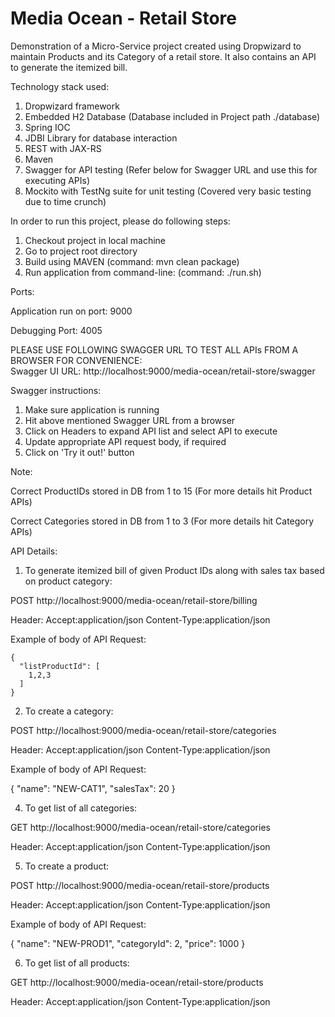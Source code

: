 # Media Ocean - Retail Store

Demonstration of a Micro-Service project created using Dropwizard to maintain Products and its Category of a retail store. 
It also contains an API to generate the itemized bill.  

Technology stack used:
1) Dropwizard framework
2) Embedded H2 Database (Database included in Project path ./database)
2) Spring IOC
3) JDBI Library for database interaction
4) REST with JAX-RS
5) Maven
6) Swagger for API testing (Refer below for Swagger URL and use this for executing APIs)
7) Mockito with TestNg suite for unit testing (Covered very basic testing due to time crunch)

In order to run this project, please do following steps:
1) Checkout project in local machine
2) Go to project root directory
3) Build using MAVEN (command:  mvn clean package)
4) Run application from command-line: (command:  ./run.sh) 

Ports:

Application run on port: 9000

Debugging Port: 4005

PLEASE USE FOLLOWING SWAGGER URL TO TEST ALL APIs FROM A BROWSER FOR CONVENIENCE:  
Swagger UI URL: http://localhost:9000/media-ocean/retail-store/swagger 

Swagger instructions:
 
1) Make sure application is running
2) Hit above mentioned Swagger URL from a browser
3) Click on Headers to expand API list and select API to execute
4) Update appropriate API request body, if required
5) Click on 'Try it out!' button


Note: 

Correct ProductIDs stored in DB from 1 to 15 (For more details hit Product APIs)

Correct Categories stored in DB from 1 to 3 (For more details hit Category APIs)

API Details:
1) To generate itemized bill of given Product IDs along with sales tax based on product category:
 
 POST    http://localhost:9000/media-ocean/retail-store/billing
 
 Header:
  Accept:application/json
  Content-Type:application/json  
  
 Example of body of API Request:
    
    {
      "listProductId": [
        1,2,3
      ]
    }
          
2) To create a category:
 
 POST    http://localhost:9000/media-ocean/retail-store/categories
 
 Header:
  Accept:application/json
  Content-Type:application/json
   
 Example of body of API Request:
 
 {
   "name": "NEW-CAT1",
   "salesTax": 20
 }

4) To get list of all categories:
 
 GET    http://localhost:9000/media-ocean/retail-store/categories
 
 Header:
  Accept:application/json
  Content-Type:application/json

 
5) To create a product:
 
 POST     http://localhost:9000/media-ocean/retail-store/products
 
 Header:
  Accept:application/json
  Content-Type:application/json
 
 Example of body of API Request:
 
 {
   "name": "NEW-PROD1",
   "categoryId": 2,
   "price": 1000
 }
 
 6) To get list of all products:
 
 GET http://localhost:9000/media-ocean/retail-store/products
 
 Header:
  Accept:application/json
  Content-Type:application/json